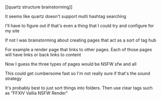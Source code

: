 [[quartz structure brainstorming]]

It seems like quartz doesn't support multi hashtag searching

I'll have to figure out if that's even a thing that I could try and configure for my site 

If not I was brainstorming about creating pages that act as a sort of tag hub 

For example a render page that links to other pages. Each of those pages will have links or back links to content 

Now I guess the three types of pages would be NSFW sfw and all 

This could get cumbersome fast so I'm not really sure if that's the sound strategy 

It's probably best to just sort things into folders. Then use clear tags such as "FFXIV Vallia NSFW Render"